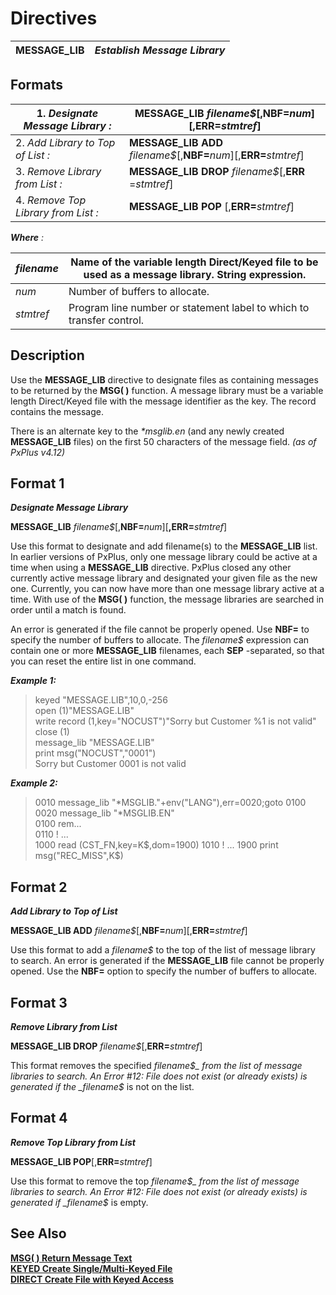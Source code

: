 # Directives 

**MESSAGE_LIB** |  **_Establish Message Library_**  
---|---  
  
##  Formats

1\. _Designate Message Library_ _:_ |  **MESSAGE_LIB** _filename$_[,**NBF=**_num_][,**ERR=**_stmtref_]  
---|---  
2\. _Add Library to Top of List_ _:_ |  **MESSAGE_LIB ADD** _filename$_[,**NBF=**_num_][,**ERR=**_stmtref_]  
3\. _Remove Library from List_ _:_ |  **MESSAGE_LIB DROP** _filename$_[,**ERR** =_stmtref_]  
4\. _Remove Top Library from List_ _:_ |  **MESSAGE_LIB POP** [,**ERR=**_stmtref_]  
  
**_Where_** _:_

_filename_ |  Name of the variable length Direct/Keyed file to be used as a message library. String expression.  
---|---  
_num_ |  Number of buffers to allocate.  
_stmtref_ |  Program line number or statement label to which to transfer control.  
  
##  Description

Use the **MESSAGE_LIB** directive to designate files as containing messages to be returned by the **MSG( )** function. A message library must be a variable length Direct/Keyed file with the message identifier as the key. The record contains the message.

There is an alternate key to the _*msglib.en_ (and any newly created **MESSAGE_LIB** files) on the first 50 characters of the message field. _(as of PxPlus v4.12)_

##  Format 1

**_Designate Message Library_**

**MESSAGE_LIB** _filename$_[,**NBF=**_num_][**,ERR=**_stmtref_]

Use this format to designate and add filename(s) to the **MESSAGE_LIB** list. In earlier versions of PxPlus, only one message library could be active at a time when using a **MESSAGE_LIB** directive. PxPlus closed any other currently active message library and designated your given file as the new one. Currently, you can now have more than one message library active at a time. With use of the **MSG( )** function, the message libraries are searched in order until a match is found.

An error is generated if the file cannot be properly opened. Use **NBF=** to specify the number of buffers to allocate. The _filename$_ expression can contain one or more **MESSAGE_LIB** filenames, each **SEP** -separated, so that you can reset the entire list in one command.

**_Example 1:_**

> keyed "MESSAGE.LIB",10,0,-256  
>  open (1)"MESSAGE.LIB"  
>  write record (1,key="NOCUST")"Sorry but Customer %1 is not valid"  
>  close (1)  
> message_lib "MESSAGE.LIB"  
>  print msg("NOCUST","0001")  
>  Sorry but Customer 0001 is not valid

**_Example 2:_**

> 0010 message_lib "*MSGLIB."+env("LANG"),err=0020;goto 0100  
>  0020 message_lib "*MSGLIB.EN"  
>  0100 rem...  
> 0110 ! ...  
>  1000 read (CST_FN,key=K$,dom=1900)  
>  1010 ! ...  
>  1900 print msg("REC_MISS",K$)

##  Format 2

**_Add Library to Top of List_**

**MESSAGE_LIB ADD** _filename$_[,**NBF=**_num_][,**ERR=**_stmtref_]

Use this format to add a _filename$_ to the top of the list of message library to search. An error is generated if the **MESSAGE_LIB** file cannot be properly opened. Use the **NBF=** option to specify the number of buffers to allocate.

##  Format 3

**_Remove Library from List_**

**MESSAGE_LIB DROP** _filename$_[,**ERR=**_stmtref_]

This format removes the specified _filename$_ from the list of message libraries to search. An Error #12: File does not exist (or already exists) is generated if the _filename$_ is not on the list.

##  Format 4

**_Remove Top Library from List_**

**MESSAGE_LIB POP**[,**ERR=**_stmtref_]

Use this format to remove the top _filename$_ from the list of message libraries to search. An Error #12: File does not exist (or already exists) is generated if _filename$_ is empty.

##  See Also

[**MSG( ) Return Message Text**](../functions/msg.md)  
[**KEYED Create Single/Multi-Keyed File**](keyed.md)  
[**DIRECT Create File with Keyed Access**](direct.md)
